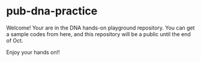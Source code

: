 # pub-dna-practice

Welcome! 
 Your are in the DNA hands-on playground repository. 
You can get a sample codes from here, and this repository will be a public until the end of Oct. 

Enjoy your hands on!!
